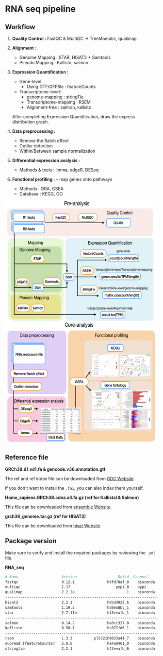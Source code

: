 # RNA seq pipeline

## Workflow
1. **Quality Control :** FastQC & MultiQC -> TrimMomatic, qualimap
2. **Alignment :** 
   - Genome Mapping : STAR, HISAT2 + Samtools
   - Pseudo Mapping : Kallisto, salmon
4. **Expression Quantification :**
   - Gene-level:
      - Using GTF/GFFfile : featureCounts
   - Transcriptome-level:
      - genome-mapping : stringTie
      - Transcriptome-mapping : RSEM
      - Alignment-free : salmon, kallisto
   
   After completing Expression Quantification, draw the express distribution graph.
5. **Data preprocessing :**
   - Remove the Batch effect
   - Outlier detection
   - Within/Between sample normalization
6. **Differential expression analysis :**
   - Methods & tools : limma, edgeR, DESeq
7. **Functional profiling :**
   – map genes onto pathways
   - Methods : ORA, GSEA
   - Database : KEGG, GO

<img src="https://github.com/Juan-Jeffery/bioinformatics-tools/blob/main/RNA_shell/img/RNA_pipeline.png" width="600" height="800">

## Reference file
**GRCh38.d1.vd1.fa & gencode.v36.annotation.gtf**

The ref and ref index file can be downloaded from [GDC Website](https://gdc.cancer.gov/about-data/gdc-data-processing/gdc-reference-files).

If you don't want to install the `.fai`, you can also index them yourself.

**Homo_sapiens.GRCh38.cdna.all.fa.gz (ref for Kallistal & Salmon)**

This file can be downloaded from [ensemble Website](https://ftp.ensembl.org/pub/release-111/fasta/homo_sapiens/cdna/).

**grch38_genome.tar.gz (ref for HISAT2)**

This file can be downloaded from [hisat Website](https://genome-idx.s3.amazonaws.com/hisat/)

## Package version
Make sure to verify and install the required packages by reviewing the `.yml` file.

**RNA_seq**
  ```bash
# Name                    Version                   Build  Channel
fastqc                    0.12.1               hdfd78af_0    bioconda 
multiqc                   1.17                     pypi_0    pypi
qualimap                  2.2.2a                        1    bioconda
------------------------------------------------------------------------
hisat2                    2.2.1                hdbdd923_6    bioconda
samtools                  1.19.2               h50ea8bc_1    bioconda
star                      2.7.11b              h43eeafb_1    bioconda
------------------------------------------------------------------------
salmon                    0.14.2               ha0cc327_0    bioconda
kallisto                  0.50.1               hc877fd6_1    bioconda
------------------------------------------------------------------------
rsem                      1.3.3          pl5321h0033a41_7    bioconda
subread (featureCounts)   2.0.6                he4a0461_0    bioconda
stringtie                 2.2.1                h43eeafb_6    bioconda
  ```
